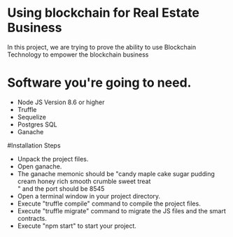 # Using blockchain for Real Estate Business
In this project, we are trying to prove the ability to use Blockchain Technology to empower the blockchain business 
# Software you're going to need.
<ul>
<li>Node JS Version 8.6 or higher</li>
<li>Truffle</li>
<li>Sequelize</li>
<li>Postgres SQL</li>
<li>Ganache</li>
</ul>

#Installation Steps
<ul>
<li>Unpack the project files.</li>
<li>Open ganache.</li>
<li>The ganache memonic should be "candy maple cake sugar pudding cream honey rich smooth crumble sweet treat<br />" and the port should be 8545</li>
<li>Open a terminal window in your project directory.</li>
<li>Execute "truffle compile" command to compile the project files.</li>
<li>Execute "truffle migrate" command to migrate the JS files and the smart contracts.</li>
<li>Execute "npm start" to start your project.</li>
</ul>
